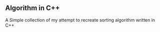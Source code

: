 ## Algorithm in C++

A Simple collection of my attempt to recreate sorting algorithm written in C++
